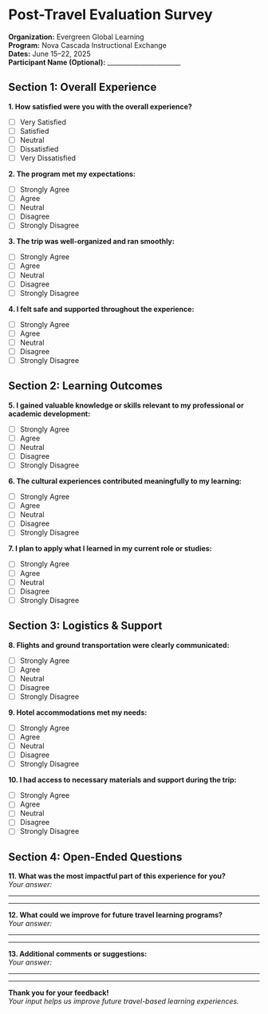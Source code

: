 # Post-Travel Evaluation Survey
**Organization:** Evergreen Global Learning  
**Program:** Nova Cascada Instructional Exchange  
**Dates:** June 15–22, 2025  
**Participant Name (Optional):** _______________________

## Section 1: Overall Experience

**1. How satisfied were you with the overall experience?**  
- [ ] Very Satisfied  
- [ ] Satisfied  
- [ ] Neutral  
- [ ] Dissatisfied  
- [ ] Very Dissatisfied  

**2. The program met my expectations:**  
- [ ] Strongly Agree  
- [ ] Agree  
- [ ] Neutral  
- [ ] Disagree  
- [ ] Strongly Disagree  

**3. The trip was well-organized and ran smoothly:**  
- [ ] Strongly Agree  
- [ ] Agree  
- [ ] Neutral  
- [ ] Disagree  
- [ ] Strongly Disagree  

**4. I felt safe and supported throughout the experience:**  
- [ ] Strongly Agree  
- [ ] Agree  
- [ ] Neutral  
- [ ] Disagree  
- [ ] Strongly Disagree  

## Section 2: Learning Outcomes

**5. I gained valuable knowledge or skills relevant to my professional or academic development:**  
- [ ] Strongly Agree  
- [ ] Agree  
- [ ] Neutral  
- [ ] Disagree  
- [ ] Strongly Disagree  

**6. The cultural experiences contributed meaningfully to my learning:**  
- [ ] Strongly Agree  
- [ ] Agree  
- [ ] Neutral  
- [ ] Disagree  
- [ ] Strongly Disagree  

**7. I plan to apply what I learned in my current role or studies:**  
- [ ] Strongly Agree  
- [ ] Agree  
- [ ] Neutral  
- [ ] Disagree  
- [ ] Strongly Disagree  

## Section 3: Logistics & Support

**8. Flights and ground transportation were clearly communicated:**  
- [ ] Strongly Agree  
- [ ] Agree  
- [ ] Neutral  
- [ ] Disagree  
- [ ] Strongly Disagree  

**9. Hotel accommodations met my needs:**  
- [ ] Strongly Agree  
- [ ] Agree  
- [ ] Neutral  
- [ ] Disagree  
- [ ] Strongly Disagree  

**10. I had access to necessary materials and support during the trip:**  
- [ ] Strongly Agree  
- [ ] Agree  
- [ ] Neutral  
- [ ] Disagree  
- [ ] Strongly Disagree  

## Section 4: Open-Ended Questions

**11. What was the most impactful part of this experience for you?**  
*Your answer:*  
_________________________________________________________  
_________________________________________________________  

**12. What could we improve for future travel learning programs?**  
*Your answer:*  
_________________________________________________________  
_________________________________________________________  

**13. Additional comments or suggestions:**  
*Your answer:*  
_________________________________________________________  
_________________________________________________________  

**Thank you for your feedback!**  
*Your input helps us improve future travel-based learning experiences.*
